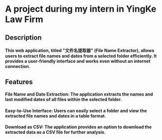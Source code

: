# A project during my intern in YingKe Law Firm
## Description
#### This web application, titled "文件名提取器" (File Name Extractor), allows users to extract file names and dates from a selected folder efficiently. It provides a user-friendly interface and works even without an internet connection.

## Features
#### File Name and Date Extraction: The application extracts the names and last modified dates of all files within the selected folder.
#### Easy-to-Use Interface: Users can easily select a folder and view the extracted file names and dates in a table format.
#### Download as CSV: The application provides an option to download the extracted data as a CSV file for further analysis.
